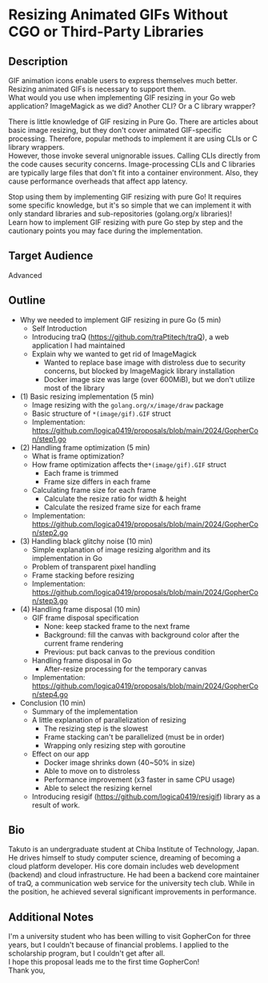 # Resizing Animated GIFs Without CGO or Third-Party Libraries

## Description

GIF animation icons enable users to express themselves much better. Resizing animated GIFs is necessary to support them.  
What would you use when implementing GIF resizing in your Go web application? ImageMagick as we did? Another CLI? Or a C library wrapper?

There is little knowledge of GIF resizing in Pure Go. There are articles about basic image resizing, but they don't cover animated GIF-specific processing. Therefore, popular methods to implement it are using CLIs or C library wrappers.  
However, those invoke several unignorable issues. Calling CLIs directly from the code causes security concerns. Image-processing CLIs and C libraries are typically large files that don't fit into a container environment. Also, they cause performance overheads that affect app latency.

Stop using them by implementing GIF resizing with pure Go! It requires some specific knowledge, but it's so simple that we can implement it with only standard libraries and sub-repositories (golang.org/x libraries)!  
Learn how to implement GIF resizing with pure Go step by step and the cautionary points you may face during the implementation.

## Target Audience

 Advanced

## Outline

- Why we needed to implement GIF resizing in pure Go (5 min)
  - Self Introduction
  - Introducing traQ (<https://github.com/traPtitech/traQ>), a web application I had maintained
  - Explain why we wanted to get rid of ImageMagick
    - Wanted to replace base image with distroless due to security concerns, but blocked by ImageMagick library installation
    - Docker image size was large (over 600MiB), but we don't utilize most of the library
- (1) Basic resizing implementation (5 min)
  - Image resizing with the `golang.org/x/image/draw` package
  - Basic structure of `*(image/gif).GIF` struct
  - Implementation: <https://github.com/logica0419/proposals/blob/main/2024/GopherCon/step1.go>
- (2) Handling frame optimization (5 min)
  - What is frame optimization?
  - How frame optimization affects the`*(image/gif).GIF` struct
    - Each frame is trimmed
    - Frame size differs in each frame
  - Calculating frame size for each frame
    - Calculate the resize ratio for width & height
    - Calculate the resized frame size for each frame
  - Implementation: <https://github.com/logica0419/proposals/blob/main/2024/GopherCon/step2.go>
- (3) Handling black glitchy noise (10 min)
  - Simple explanation of image resizing algorithm and its implementation in Go
  - Problem of transparent pixel handling
  - Frame stacking before resizing
  - Implementation: <https://github.com/logica0419/proposals/blob/main/2024/GopherCon/step3.go>
- (4) Handling frame disposal (10 min)
  - GIF frame disposal specification
    - None: keep stacked frame to the next frame
    - Background: fill the canvas with background color after the current frame rendering
    - Previous: put back canvas to the previous condition
  - Handling frame disposal in Go
    - After-resize processing for the temporary canvas
  - Implementation: <https://github.com/logica0419/proposals/blob/main/2024/GopherCon/step4.go>
- Conclusion (10 min)
  - Summary of the implementation
  - A little explanation of parallelization of resizing
    - The resizing step is the slowest
    - Frame stacking can't be parallelized (must be in order)
    - Wrapping only resizing step with goroutine
  - Effect on our app
    - Docker image shrinks down (40~50% in size)
    - Able to move on to distroless
    - Performance improvement (x3 faster in same CPU usage)
    - Able to select the resizing kernel
  - Introducing resigif (<https://github.com/logica0419/resigif>) library as a result of work.

## Bio

Takuto is an undergraduate student at Chiba Institute of Technology, Japan. He drives himself to study computer science, dreaming of becoming a cloud platform developer. His core domain includes web development (backend) and cloud infrastructure. He had been a backend core maintainer of traQ, a communication web service for the university tech club. While in the position, he achieved several significant improvements in performance.

## Additional Notes

I'm a university student who has been willing to visit GopherCon for three years, but I couldn't because of financial problems. I applied to the scholarship program, but I couldn't get after all.  
I hope this proposal leads me to the first time GopherCon!  
Thank you,
